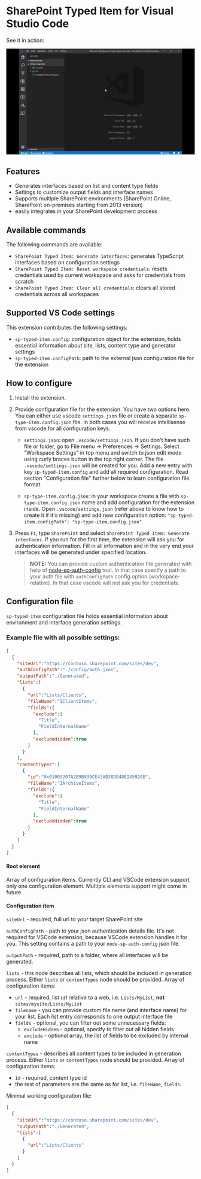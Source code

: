 # SharePoint Typed Item for Visual Studio Code

See it in action:   

![in action](/assets/sp-typed-item.gif)  

## Features
- Generates interfaces based on list and content type fields
- Settings to customize output fields and interface names
- Supports multiple SharePoint environments (SharePoint Online, SharePoint on-premises starting from 2013 version)
- easily integrates in your SharePoint development process 

## Available commands 
The following commands are available:
 - `SharePoint Typed Item: Generate interfaces`: generates TypeScript interfaces based on configuration settings
 - `SharePoint Typed Item: Reset workspace credentials`: resets credentials used by current workspace and asks for credentials from scratch
 - `SharePoint Typed Item: Clear all credentials`: clears all stored credentials across all workspaces

## Supported VS Code settings

This extension contributes the following settings:

* `sp-typed-item.config`: configuration object for the extension, holds essential information about site, lists, content type and generator settings
* `sp-typed-item.configPath`: path to the external json configuration file for the extension

## How to configure
1. Install the extension.
2. Provide configuration file for the extension. You have two options here. You can either use vscode `settings.json` file or create a separate `sp-type-item.config.json` file. In both cases you will receive intellisense from vscode for all configuration keys.    
 
   - `settings.json`: open `.vscode/settings.json`. If you don't have such file or folder, go to File menu -> Preferences -> Settings. Select "Workspace Settings" in top menu and switch to json edit mode using curly braces button in the top right corner. The file `.vscode/settings.json` will be created for you. Add a new entry with key `sp-typed-item.config` and add all required configuration. Read section "Configuration file" further below to learn configuration file format.     

   - `sp-type-item.config.json`: in your workspace create a file with `sp-type-item.config.json` name and add configuration for the extension inside. Open `.vscode/settings.json` (refer above to know how to create it if it's missing) and add new configuration option: `"sp-typed-item.configPath": "sp-type-item.config.json"`
3. Press `F1`, type `SharePoint` and select `SharePoint Typed Item: Generate interfaces`. If you run for the first time, the extension will ask you for authentication information. Fill in all information and in the very end your interfaces will be generated under specified location.     

   > **NOTE:** You can provide custom authentication file generated with help of [node-sp-auth-config](https://github.com/koltyakov/node-sp-auth-config) tool. In that case specify a path to your auth file with `authConfigPath` config option (workspace-relative). In that case vscode will not ask you for credentials.

## Configuration file  

`sp-typed-item` configuration file holds essential information about environment and interface generation settings. 

### Example file with all possible settings: 

```json
[
  {
    "siteUrl":"https://contoso.sharepoint.com/sites/dev",
    "authConfigPath":"./config/auth.json",
    "outputPath":"./Generated",
    "lists":[
      {
        "url":"Lists/Clients",
        "fileName":"IClientItems",
        "fields":{
          "exclude":[
            "Title",
            "FieldInternalName"
          ],
          "excludeHidden":true
        }
      }
    ],
    "contentTypes":[
      {
        "id":"0x01005207A2B9B939CE43AB38D848E245926B",
        "fileName":"IArchiveItems",
        "fields":{
          "exclude":[
            "Title",
            "FieldInternalName"
          ],
          "excludeHidden":true
        }
      }
    ]
  }
]
```  

#### Root element
Array of configuration items. Currently CLI and VSCode extension support only one configuration element. Multiple elements support might come in future.
#### Configuration item  
`siteUrl` - required, full url to your target SharePoint site  

`authConfigPath` - path to your json authentication details file. It's not required for VSCode extension, because VSCode extension handles it for you. This setting contains a path to your `node-sp-auth-config` json file.  

`outputPath` - required, path to a folder, where all interfaces will be generated.  

`lists` - this node describes all lists, which should be included in generation process. Either `lists` or `contentTypes` node should be provided. Array of configuration items:

* `url` - required, list url relative to a web, i.e. `Lists/MyList`, **not** `sites/mysite/Lists/MyList` 
* `filename` - you can provide custom file name (and interface name) for your list. Each list entry corresponds to one output interface file
* `fields` - optional, you can filter out some unnecessary fields:
  * `excludeHidden` - optional, specify to filter out all hidden fields
  * `exclude` - optional array, the list of fields to be excluded by internal name  
  
`contentTypes` - describes all content types to be included in generation process. Either `lists` or `contentTypes` node should be provided. Array of configuration items:
 * `id` - required, content type id
 * the rest of parameters are the same as for list, i.e. `fileName`, `fields`. 

Minimal working configuration file: 
```json
[
  {
    "siteUrl":"https://contoso.sharepoint.com/sites/dev",
    "outputPath":"./Generated",
    "lists":[
      {
        "url":"Lists/Clients"
      }
    ]
  }
]
```  
